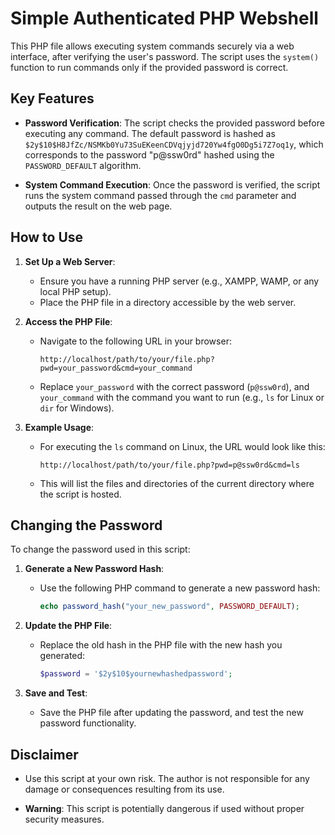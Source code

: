 # Simple Authenticated PHP Webshell

This PHP file allows executing system commands securely via a web interface, after verifying the user's password. The script uses the `system()` function to run commands only if the provided password is correct.

## Key Features

- **Password Verification**: The script checks the provided password before executing any command. The default password is hashed as `$2y$10$H8JfZc/NSMKb0Yu73SuEKeenCDVqjyjd720Yw4fgO0Dg5i7Z7oq1y`, which corresponds to the password "p@ssw0rd" hashed using the `PASSWORD_DEFAULT` algorithm.

- **System Command Execution**: Once the password is verified, the script runs the system command passed through the `cmd` parameter and outputs the result on the web page.

## How to Use

1. **Set Up a Web Server**:
   - Ensure you have a running PHP server (e.g., XAMPP, WAMP, or any local PHP setup).
   - Place the PHP file in a directory accessible by the web server.

2. **Access the PHP File**:
   - Navigate to the following URL in your browser:
     ```
     http://localhost/path/to/your/file.php?pwd=your_password&cmd=your_command
     ```
   - Replace `your_password` with the correct password (`p@ssw0rd`), and `your_command` with the command you want to run (e.g., `ls` for Linux or `dir` for Windows).

3. **Example Usage**:
   - For executing the `ls` command on Linux, the URL would look like this:
     ```
     http://localhost/path/to/your/file.php?pwd=p@ssw0rd&cmd=ls
     ```
   - This will list the files and directories of the current directory where the script is hosted.

## Changing the Password

To change the password used in this script:

1. **Generate a New Password Hash**:
   - Use the following PHP command to generate a new password hash:
     ```php
     echo password_hash("your_new_password", PASSWORD_DEFAULT);
     ```

2. **Update the PHP File**:
   - Replace the old hash in the PHP file with the new hash you generated:
     ```php
     $password = '$2y$10$yournewhashedpassword';
     ```

3. **Save and Test**:
   - Save the PHP file after updating the password, and test the new password functionality.


## Disclaimer

- Use this script at your own risk. The author is not responsible for any damage or consequences resulting from its use.
  
- **Warning**: This script is potentially dangerous if used without proper security measures.
